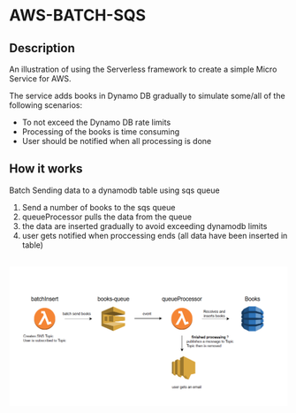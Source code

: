 # AWS-BATCH-SQS
## Description
An illustration of using the Serverless framework to create a simple Micro Service for AWS.

The service adds books in Dynamo DB gradually to simulate some/all of the following scenarios:
- To not exceed the Dynamo DB rate limits
- Processing of the books is time consuming 
- User should be notified when all processing is done


## How it works
Batch Sending data to a dynamodb table using sqs queue
<br>
   1. Send a number of books to the sqs queue
   2. queueProcessor pulls the data from the queue
   3. the data are inserted gradually to avoid exceeding dynamodb limits
   4. user gets notified when proccessing ends (all data have been inserted in table)
<br>
<img src='batch-sqs-img.png' alt='Project diagram'>
